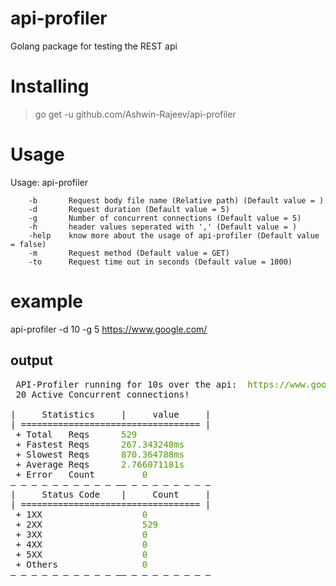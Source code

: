 # api-profiler
Golang package for testing the REST api

# Installing
> go get -u github.com/Ashwin-Rajeev/api-profiler

# Usage

Usage: api-profiler <flags> <url>
        
        -b       Request body file name (Relative path) (Default value = )
        -d       Request duration (Default value = 5)
        -g       Number of concurrent connections (Default value = 5)
        -h       header values seperated with ',' (Default value = )
        -help    know more about the usage of api-profiler (Default value = false)
        -m       Request method (Default value = GET)
        -to      Request time out in seconds (Default value = 1000)

#  example

api-profiler -d 10 -g 5 https://www.google.com/

## output

<pre> API-Profiler running for 10s over the api: <font color="#4E9A06"> https://www.google.com/ </font>
 20 Active Concurrent connections!

|     Statistics     |     value     |
| ================================== |
 + Total   Reqs		<font color="#4E9A06"> 529 </font>
 + Fastest Reqs		<font color="#4E9A06"> 267.343248ms </font>
 + Slowest Reqs		<font color="#4E9A06"> 870.364788ms </font>
 + Average Reqs		<font color="#4E9A06"> 2.766071181s </font>
 + Error   Count        <font color="#4E9A06"> 0 </font>
― ― ― ― ― ― ― ― ― ― ―― ― ― ― ― ― ― ― ―
|     Status Code    |     Count     |
| ================================== |
 + 1XX                  <font color="#4E9A06"> 0 </font>
 + 2XX                  <font color="#4E9A06"> 529 </font>
 + 3XX                  <font color="#4E9A06"> 0 </font>
 + 4XX                  <font color="#4E9A06"> 0 </font>
 + 5XX                  <font color="#4E9A06"> 0 </font>
 + Others               <font color="#4E9A06"> 0 </font>
― ― ― ― ― ― ― ― ― ― ―― ― ― ― ― ― ― ― ―
</pre>


